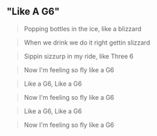 "Like A G6"
------


>Popping bottles in the ice, like a blizzard

>When we drink we do it right gettin slizzard

>Sippin sizzurp in my ride, like Three 6

>Now I'm feeling so fly like a G6

>Like a G6, Like a G6

>Now I'm feeling so fly like a G6

>Like a G6, Like a G6

>Now I'm feeling so fly like a G6